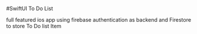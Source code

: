 #SwiftUI To Do List

full featured ios app using firebase authentication as backend and Firestore to store To Do list Item

